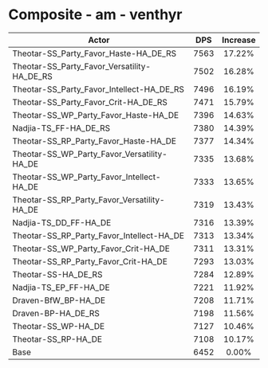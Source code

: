 # Composite - am - venthyr
| Actor | DPS | Increase |
|---|:---:|:---:|
|Theotar-SS_Party_Favor_Haste-HA_DE_RS|7563|17.22%|
|Theotar-SS_Party_Favor_Versatility-HA_DE_RS|7502|16.28%|
|Theotar-SS_Party_Favor_Intellect-HA_DE_RS|7496|16.19%|
|Theotar-SS_Party_Favor_Crit-HA_DE_RS|7471|15.79%|
|Theotar-SS_WP_Party_Favor_Haste-HA_DE|7396|14.63%|
|Nadjia-TS_FF-HA_DE_RS|7380|14.39%|
|Theotar-SS_RP_Party_Favor_Haste-HA_DE|7377|14.34%|
|Theotar-SS_WP_Party_Favor_Versatility-HA_DE|7335|13.68%|
|Theotar-SS_WP_Party_Favor_Intellect-HA_DE|7333|13.65%|
|Theotar-SS_RP_Party_Favor_Versatility-HA_DE|7319|13.43%|
|Nadjia-TS_DD_FF-HA_DE|7316|13.39%|
|Theotar-SS_RP_Party_Favor_Intellect-HA_DE|7313|13.34%|
|Theotar-SS_WP_Party_Favor_Crit-HA_DE|7311|13.31%|
|Theotar-SS_RP_Party_Favor_Crit-HA_DE|7293|13.03%|
|Theotar-SS-HA_DE_RS|7284|12.89%|
|Nadjia-TS_EP_FF-HA_DE|7221|11.92%|
|Draven-BfW_BP-HA_DE|7208|11.71%|
|Draven-BP-HA_DE_RS|7198|11.56%|
|Theotar-SS_WP-HA_DE|7127|10.46%|
|Theotar-SS_RP-HA_DE|7108|10.17%|
|Base|6452|0.00%|
